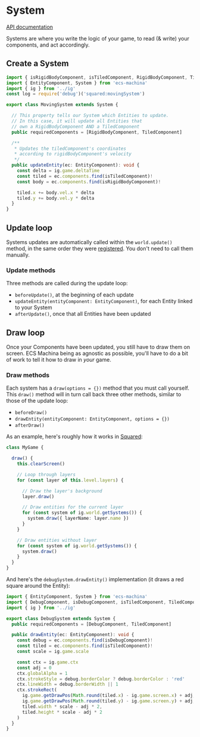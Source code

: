 # System

[API documentation](https://scambier.github.io/ecs-machina/api/classes/system.html)

Systems are where you write the logic of your game, to read (& write) your components, and act accordingly.

## Create a System

```ts
import { isRigidBodyComponent, isTiledComponent, RigidBodyComponent, TiledComponent } from '../components'
import { EntityComponent, System } from 'ecs-machina'
import { ig } from '../ig'
const log = require('debug')('squared:movingSystem')

export class MovingSystem extends System {

  // This property tells our System which Entities to update.
  // In this case, it will update all Entities that
  // own a RigidBodyComponent AND a TiledComponent
  public requiredComponents = [RigidBodyComponent, TiledComponent]

  /**
   * Updates the tiledComponent's coordinates
   * according to rigidBodyComponent's velocity
   */
  public updateEntity(ec: EntityComponent): void {
    const delta = ig.game.deltaTime
    const tiled = ec.components.find(isTiledComponent)!
    const body = ec.components.find(isRigidBodyComponent)!

    tiled.x += body.vel.x * delta
    tiled.y += body.vel.y * delta
  }
}
```

## Update loop

Systems updates are automatically called within the `world.update()` method, in the same order they were [registered](./world#register-a-system). You don't need to call them manually.

### Update methods

Three methods are called during the update loop:

- `beforeUpdate()`, at the beginning of each update
- `updateEntity(entityComponent: EntityComponent)`, for each Entity linked to your System
- `afterUpdate()`, once that all Entities have been updated

## Draw loop

Once your Components have been updated, you still have to draw them on screen. ECS Machina being as agnostic as possible, you'll have to do a bit of work to tell it how to draw in *your* game.

### Draw methods

Each system has a `draw(options = {})` method that you must call yourself. This `draw()` method will in turn call back three other methods, similar to those of the update loop:

- `beforeDraw()`
- `drawEntity(entityComponent: EntityComponent, options = {})`
- `afterDraw()`

As an example, here's roughly how it works in [Squared](https://github.com/scambier/squared-engine):

```ts
class MyGame {

  draw() {
    this.clearScreen()

    // Loop through layers
    for (const layer of this.level.layers) {

      // Draw the layer's background
      layer.draw()

      // Draw entities for the current layer
      for (const system of ig.world.getSystems()) {
        system.draw({ layerName: layer.name })
      }
    }

    // Draw entities without layer
    for (const system of ig.world.getSystems()) {
      system.draw()
    }
  }
}
```

And here's the `debugSystem.drawEntity()` implementation (it draws a red square around the Entity):

```ts
import { EntityComponent, System } from 'ecs-machina'
import { DebugComponent, isDebugComponent, isTiledComponent, TiledComponent } from '../components'
import { ig } from '../ig'

export class DebugSystem extends System {
  public requiredComponents = [DebugComponent, TiledComponent]

  public drawEntity(ec: EntityComponent): void {
    const debug = ec.components.find(isDebugComponent)!
    const tiled = ec.components.find(isTiledComponent)!
    const scale = ig.game.scale

    const ctx = ig.game.ctx
    const adj = 0
    ctx.globalAlpha = 1
    ctx.strokeStyle = debug.borderColor ? debug.borderColor : 'red'
    ctx.lineWidth = debug.borderWidth || 1
    ctx.strokeRect(
      ig.game.getDrawPos(Math.round(tiled.x) - ig.game.screen.x) + adj,
      ig.game.getDrawPos(Math.round(tiled.y) - ig.game.screen.y) + adj,
      tiled.width * scale - adj * 2,
      tiled.height * scale - adj * 2
    )
  }
}
```
